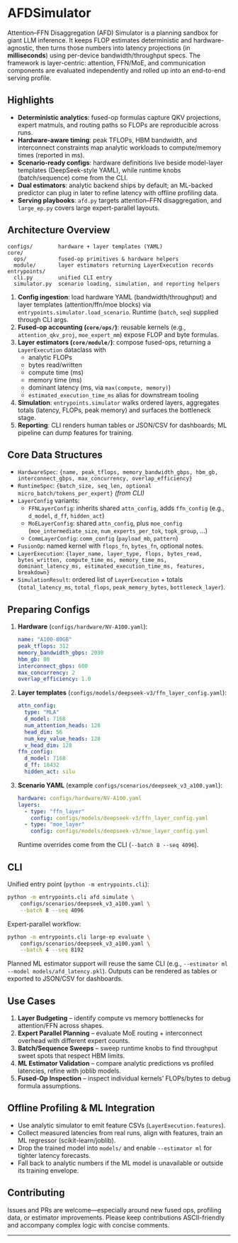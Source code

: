 # AFDSimulator

Attention–FFN Disaggregation (AFD) Simulator is a planning sandbox for giant LLM inference. It keeps FLOP estimates deterministic and hardware-agnostic, then turns those numbers into latency projections (in **milliseconds**) using per-device bandwidth/throughput specs. The framework is layer-centric: attention, FFN/MoE, and communication components are evaluated independently and rolled up into an end-to-end serving profile.

## Highlights
- **Deterministic analytics**: fused-op formulas capture QKV projections, expert matmuls, and routing paths so FLOPs are reproducible across runs.
- **Hardware-aware timing**: peak TFLOPs, HBM bandwidth, and interconnect constraints map analytic workloads to compute/memory times (reported in ms).
- **Scenario-ready configs**: hardware definitions live beside model-layer templates (DeepSeek-style YAML), while runtime knobs (batch/sequence) come from the CLI.
- **Dual estimators**: analytic backend ships by default; an ML-backed predictor can plug in later to refine latency with offline profiling data.
- **Serving playbooks**: `afd.py` targets attention–FFN disaggregation, and `large_ep.py` covers large expert-parallel layouts.

## Architecture Overview
```
configs/        hardware + layer templates (YAML)
core/
  ops/          fused-op primitives & hardware helpers
  module/       layer estimators returning LayerExecution records
entrypoints/
  cli.py        unified CLI entry
  simulator.py  scenario loading, simulation, and reporting helpers
```

1. **Config ingestion**: load hardware YAML (bandwidth/throughput) and layer templates (attention/ffn/moe blocks) via `entrypoints.simulator.load_scenario`. Runtime (`batch`, `seq`) supplied through CLI args.
2. **Fused-op accounting (`core/ops/`)**: reusable kernels (e.g., `attention_qkv_proj`, `moe_expert_mm`) expose FLOP and byte formulas.
3. **Layer estimators (`core/module/`)**: compose fused-ops, returning a `LayerExecution` dataclass with
   - analytic FLOPs
   - bytes read/written
   - compute time (ms)
   - memory time (ms)
   - dominant latency (ms, via `max(compute, memory)`)
   - `estimated_execution_time_ms` alias for downstream tooling
4. **Simulation**: `entrypoints.simulator` walks ordered layers, aggregates totals (latency, FLOPs, peak memory) and surfaces the bottleneck stage.
5. **Reporting**: CLI renders human tables or JSON/CSV for dashboards; ML pipeline can dump features for training.

## Core Data Structures
- `HardwareSpec`: `{name, peak_tflops, memory_bandwidth_gbps, hbm_gb, interconnect_gbps, max_concurrency, overlap_efficiency}`
- `RuntimeSpec`: `{batch_size, seq_len, optional micro_batch/tokens_per_expert}` *(from CLI)*
- `LayerConfig` variants:
  - `FFNLayerConfig`: inherits shared `attn_config`, adds `ffn_config` (e.g., `d_model`, `d_ff`, `hidden_act`)
  - `MoELayerConfig`: shared `attn_config`, plus `moe_config` (`moe_intermediate_size`, `num_experts_per_tok`, `topk_group`, ...)
  - `CommLayerConfig`: `comm_config` (`payload_mb`, `pattern`)
- `FusionOp`: named kernel with `flops_fn`, `bytes_fn`, optional notes.
- `LayerExecution`: `{layer_name, layer_type, flops, bytes_read, bytes_written, compute_time_ms, memory_time_ms, dominant_latency_ms, estimated_execution_time_ms, features, breakdown}`
- `SimulationResult`: ordered list of `LayerExecution` + totals (`total_latency_ms`, `total_flops`, `peak_memory_bytes`, `bottleneck_layer`).

## Preparing Configs
1. **Hardware** (`configs/hardware/NV-A100.yaml`):
   ```yaml
   name: "A100-80GB"
   peak_tflops: 312
   memory_bandwidth_gbps: 2030
   hbm_gb: 80
   interconnect_gbps: 600
   max_concurrency: 2
   overlap_efficiency: 1.0
   ```
2. **Layer templates** (`configs/models/deepseek-v3/ffn_layer_config.yaml`):
   ```yaml
   attn_config:
     type: "MLA"
     d_model: 7168
     num_attention_heads: 128
     head_dim: 56
     num_key_value_heads: 128
     v_head_dim: 128
   ffn_config:
     d_model: 7168
     d_ff: 18432
     hidden_act: silu
   ```
3. **Scenario YAML** (example `configs/scenarios/deepseek_v3_a100.yaml`):
   ```yaml
   hardware: configs/hardware/NV-A100.yaml
   layers:
     - type: "ffn_layer"
       config: configs/models/deepseek-v3/ffn_layer_config.yaml
     - type: "moe_layer"
       config: configs/models/deepseek-v3/moe_layer_config.yaml
   ```
   Runtime overrides come from the CLI (`--batch 8 --seq 4096`).

## CLI
Unified entry point (`python -m entrypoints.cli`):
```bash
python -m entrypoints.cli afd simulate \
    configs/scenarios/deepseek_v3_a100.yaml \
    --batch 8 --seq 4096
```
Expert-parallel workflow:
```bash
python -m entrypoints.cli large-ep evaluate \
    configs/scenarios/deepseek_v3_a100.yaml \
    --batch 4 --seq 8192
```
Planned ML estimator support will reuse the same CLI (e.g., `--estimator ml --model models/afd_latency.pkl`).
Outputs can be rendered as tables or exported to JSON/CSV for dashboards.

## Use Cases
1. **Layer Budgeting** – identify compute vs memory bottlenecks for attention/FFN across shapes.
2. **Expert Parallel Planning** – evaluate MoE routing + interconnect overhead with different expert counts.
3. **Batch/Sequence Sweeps** – sweep runtime knobs to find throughput sweet spots that respect HBM limits.
4. **ML Estimator Validation** – compare analytic predictions vs profiled latencies, refine with joblib models.
5. **Fused-Op Inspection** – inspect individual kernels’ FLOPs/bytes to debug formula assumptions.

## Offline Profiling & ML Integration
- Use analytic simulator to emit feature CSVs (`LayerExecution.features`).
- Collect measured latencies from real runs, align with features, train an ML regressor (scikit-learn/joblib).
- Drop the trained model into `models/` and enable `--estimator ml` for tighter latency forecasts.
- Fall back to analytic numbers if the ML model is unavailable or outside its training envelope.


## Contributing
Issues and PRs are welcome—especially around new fused ops, profiling data, or estimator improvements. Please keep contributions ASCII-friendly and accompany complex logic with concise comments.

---

